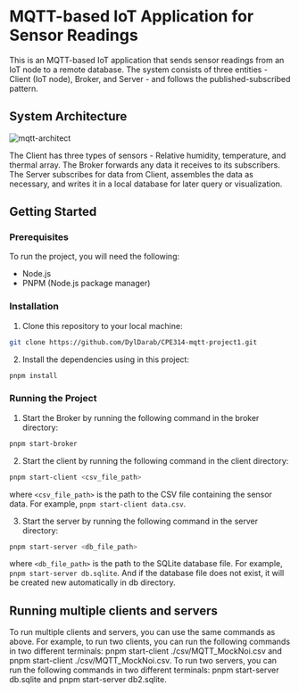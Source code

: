 # MQTT-based IoT Application for Sensor Readings

This is an MQTT-based IoT application that sends sensor readings from an IoT node to a remote database. The system consists of three entities - Client (IoT node), Broker, and Server - and follows the published-subscribed pattern.

## System Architecture

![mqtt-architect](https://user-images.githubusercontent.com/76202663/222755386-26d01b3f-07cc-43c7-b6ec-656115301b93.png)

The Client has three types of sensors - Relative humidity, temperature, and thermal array. The Broker forwards any data it receives to its subscribers. The Server subscribes for data from Client, assembles the data as necessary, and writes it in a local database for later query or visualization.

## Getting Started

### Prerequisites

To run the project, you will need the following:

- Node.js
- PNPM (Node.js package manager)

### Installation

1. Clone this repository to your local machine:

```sh
git clone https://github.com/DylDarab/CPE314-mqtt-project1.git
```

2. Install the dependencies using in this project:

```sh
pnpm install
```

### Running the Project

1. Start the Broker by running the following command in the broker directory:

```sh
pnpm start-broker
```

2. Start the client by running the following command in the client directory:

```sh
pnpm start-client <csv_file_path>
```

where `<csv_file_path>` is the path to the CSV file containing the sensor data. For example, `pnpm start-client data.csv`.

3. Start the server by running the following command in the server directory:

```sh
pnpm start-server <db_file_path>
```

where `<db_file_path>` is the path to the SQLite database file. For example, `pnpm start-server db.sqlite`. And if the database file does not exist, it will be created new automatically in db directory.

## Running multiple clients and servers

To run multiple clients and servers, you can use the same commands as above. For example, to run two clients, you can run the following commands in two different terminals: pnpm start-client ./csv/MQTT_MockNoi.csv and pnpm start-client ./csv/MQTT_MockNoi.csv. To run two servers, you can run the following commands in two different terminals: pnpm start-server db.sqlite and pnpm start-server db2.sqlite.
